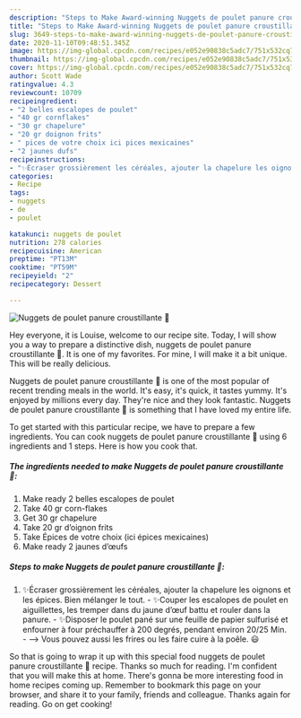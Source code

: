 ```yaml
---
description: "Steps to Make Award-winning Nuggets de poulet panure croustillante 🍗"
title: "Steps to Make Award-winning Nuggets de poulet panure croustillante 🍗"
slug: 3649-steps-to-make-award-winning-nuggets-de-poulet-panure-croustillante
date: 2020-11-10T09:48:51.345Z
image: https://img-global.cpcdn.com/recipes/e052e90838c5adc7/751x532cq70/nuggets-de-poulet-panure-croustillante-🍗-photo-principale-de-la-recette.jpg
thumbnail: https://img-global.cpcdn.com/recipes/e052e90838c5adc7/751x532cq70/nuggets-de-poulet-panure-croustillante-🍗-photo-principale-de-la-recette.jpg
cover: https://img-global.cpcdn.com/recipes/e052e90838c5adc7/751x532cq70/nuggets-de-poulet-panure-croustillante-🍗-photo-principale-de-la-recette.jpg
author: Scott Wade
ratingvalue: 4.3
reviewcount: 10709
recipeingredient:
- "2 belles escalopes de poulet"
- "40 gr cornflakes"
- "30 gr chapelure"
- "20 gr doignon frits"
- " pices de votre choix ici pices mexicaines"
- "2 jaunes dufs"
recipeinstructions:
- "✨Écraser grossièrement les céréales, ajouter la chapelure les oignons et les épices. Bien mélanger le tout.  ✨Couper les escalopes de poulet en aiguillettes, les tremper dans du jaune d’œuf battu et rouler dans la panure.  ✨Disposer le poulet pané sur une feuille de papier sulfurisé et enfourner à four préchauffer à 200 degrés, pendant environ 20/25 Min.  —&gt; Vous pouvez aussi les frires ou les faire cuire à la poêle. 😃"
categories:
- Recipe
tags:
- nuggets
- de
- poulet

katakunci: nuggets de poulet 
nutrition: 278 calories
recipecuisine: American
preptime: "PT13M"
cooktime: "PT59M"
recipeyield: "2"
recipecategory: Dessert

---
```



![Nuggets de poulet panure croustillante 🍗](https://img-global.cpcdn.com/recipes/e052e90838c5adc7/751x532cq70/nuggets-de-poulet-panure-croustillante-🍗-photo-principale-de-la-recette.jpg)

Hey everyone, it is Louise, welcome to our recipe site. Today, I will show you a way to prepare a distinctive dish, nuggets de poulet panure croustillante 🍗. It is one of my favorites. For mine, I will make it a bit unique. This will be really delicious.

Nuggets de poulet panure croustillante 🍗 is one of the most popular of recent trending meals in the world. It's easy, it's quick, it tastes yummy. It's enjoyed by millions every day. They're nice and they look fantastic. Nuggets de poulet panure croustillante 🍗 is something that I have loved my entire life.




To get started with this particular recipe, we have to prepare a few ingredients. You can cook nuggets de poulet panure croustillante 🍗 using 6 ingredients and 1 steps. Here is how you cook that.

<!--inarticleads1-->

##### The ingredients needed to make Nuggets de poulet panure croustillante 🍗:

1. Make ready 2 belles escalopes de poulet
1. Take 40 gr corn-flakes
1. Get 30 gr chapelure
1. Take 20 gr d’oignon frits
1. Take  Épices de votre choix (ici épices mexicaines)
1. Make ready 2 jaunes d’œufs




<!--inarticleads2-->

##### Steps to make Nuggets de poulet panure croustillante 🍗:

1. ✨Écraser grossièrement les céréales, ajouter la chapelure les oignons et les épices. Bien mélanger le tout.  - ✨Couper les escalopes de poulet en aiguillettes, les tremper dans du jaune d’œuf battu et rouler dans la panure.  - ✨Disposer le poulet pané sur une feuille de papier sulfurisé et enfourner à four préchauffer à 200 degrés, pendant environ 20/25 Min.  - —&gt; Vous pouvez aussi les frires ou les faire cuire à la poêle. 😃




So that is going to wrap it up with this special food nuggets de poulet panure croustillante 🍗 recipe. Thanks so much for reading. I'm confident that you will make this at home. There's gonna be more interesting food in home recipes coming up. Remember to bookmark this page on your browser, and share it to your family, friends and colleague. Thanks again for reading. Go on get cooking!
